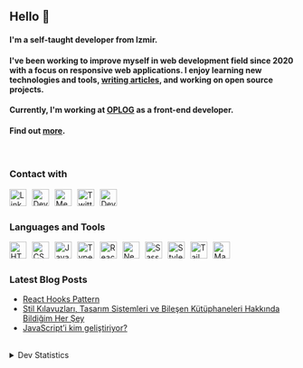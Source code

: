 <!-- Introduction -->

## Hello 🤙

#### I'm a self-taught developer from Izmir.

#### I've been working to improve myself in web development field since 2020 with a focus on responsive web applications. I enjoy learning new technologies and tools, [**writing articles**](https://medium.com/@aycanogut), and working on open source projects.

#### Currently, I'm working at [**OPLOG**](https://www.oplog.io) as a front-end developer.

#### Find out [more](https://read.cv/aycanogut).  

<br />
<!-- Online Presence -->

<!-- Contact -->

### Contact with

<a href="https://linkedin.com/in/aycanogut" target="blank"><img style="margin-right: 10px;"  align="left" alt="LinkedIn" width="30" src="https://upload.wikimedia.org/wikipedia/commons/thumb/c/ca/LinkedIn_logo_initials.png/800px-LinkedIn_logo_initials.png"/></a>
<a href="https://dev.to/bleedeleventh" target="blank"><img style="margin-right: 10px;" align="left" alt="Dev.to" width="30" src="https://d2fltix0v2e0sb.cloudfront.net/dev-rainbow.png"/></a>
<a href="https://medium.com/@aycanogut" target="blank"><img style="margin-right: 10px;" align="left" alt="Medium" width="30" src="https://upload.wikimedia.org/wikipedia/commons/thumb/e/ec/Medium_logo_Monogram.svg/195px-Medium_logo_Monogram.svg.png"/>
<a href="https://twitter.com/bleedeleventh" target="blank"><img style="margin-right: 10px;" align="left" alt="Twitter" width="30" src="https://www.iics.k12.tr/wp-content/uploads/2019/07/twitter-logo-png-twitter-logo.png"/></a>
<a href="https://dev.to/bleedeleventh" target="blank"><img style="margin-right: 10px;" align="left" alt="Dev.to" width="30" src="https://www.pngrepo.com/png/243092/512/gmail.png"/></a>

<br />
    
<!--   Tech Stack   -->
<br />
    
### Languages and Tools

<img align="left" style="margin-right:10px" alt="HTML5" width="30" src="https://cdn.jsdelivr.net/gh/devicons/devicon/icons/html5/html5-original.svg"/>
<img align="left" style="margin-right:10px" alt="CSS3" width="30" src="https://cdn.jsdelivr.net/gh/devicons/devicon/icons/css3/css3-original.svg" />
<img align="left" style="margin-right:10px" alt="JavaScript" width="30" src="https://cdn.jsdelivr.net/gh/devicons/devicon/icons/javascript/javascript-original.svg" />
<img align="left" style="margin-right:10px" alt="TypeScript" width="30" src="https://cdn.jsdelivr.net/npm/programming-languages-logos@0.0.3/src/typescript/typescript.png" />
<img align="left" style="margin-right:10px" alt="React" width="30" src="https://cdn.jsdelivr.net/gh/devicons/devicon/icons/react/react-original.svg" />
<img align="left" style="margin-right:10px" alt="Next" width="30" src="https://res.cloudinary.com/startup-grind/image/upload/c_fill,dpr_2.0,f_auto,g_center,h_1080,q_100,w_1080/v1/gcs/platform-data-dsc/events/nextjs-boilerplate-logo.png" />
<img align="left" style="margin-right:10px" alt="Sass" width="30" src="https://cdn.jsdelivr.net/gh/devicons/devicon/icons/sass/sass-original.svg" />
<img align="left" style="margin-right:10px" alt="Styled Components" width="30" src="https://cdn.worldvectorlogo.com/logos/styled-components-1.svg" />
<img align="left" style="margin-right:10px" alt="Tailwind" width="30" src="https://upload.wikimedia.org/wikipedia/commons/thumb/d/d5/Tailwind_CSS_Logo.svg/2048px-Tailwind_CSS_Logo.svg.png" />
<img align="left" style="margin-right:10px" alt="Mantine" width="30" src="https://seeklogo.com/images/M/mantine-logo-235E19C978-seeklogo.com.png" />

<br />

<!-- Blog posts -->

 <br />

### Latest Blog Posts

- [React Hooks Pattern](https://aycanogut.medium.com/react-hooks-pattern-8d2ba7fc1cb)
- [Stil Kılavuzları, Tasarım Sistemleri ve Bileşen Kütüphaneleri Hakkında Bildiğim Her Şey](https://aycanogut.medium.com/stil-k%C4%B1lavuzlar%C4%B1-tasar%C4%B1m-sistemleri-ve-bile%C5%9Fen-k%C3%BCt%C3%BCphaneleri-hakk%C4%B1nda-bildi%C4%9Fim-her-%C5%9Fey-67ff8cbf2ab0)
- [JavaScript’i kim geliştiriyor?](https://medium.com/kodluyoruz/javascripti-kim-geli%C5%9Ftiriyor-4f3bee2b2a15)

<br />

<!-- Tech stack -->

<!-- Statics -->

<details> 
  <summary>Dev Statistics</summary>

  <img style="margin-bottom:4px;" height="132em" src="https://github-readme-stats.vercel.app/api?username=aycanogut&&theme=dark&show_icons=true&hide_border=true" />
  <img style="margin-bottom:4px;" height="132em"  src="https://github-readme-streak-stats.herokuapp.com?user=aycanogut&theme=dark&hide_border=true" alt="aycanogut" />
  <br />
  <img style="margin-bottom:8px;" height="320em" src="https://github-readme-stats.vercel.app/api/wakatime?username=aycanogut&layout=compact" />
  <br />
  <img  src="https://komarev.com/ghpvc/?username=aycanogut&color=lightgray" alt="aycanogut" />
  <br />
</details>
